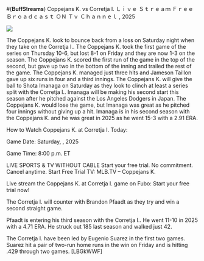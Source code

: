 #(𝐁𝐮𝐟𝐟𝐒𝐭𝐫𝐞𝐚𝐦𝐬) Coppejans K. vs Corretja I. Ｌｉｖｅ Ｓｔｒｅａｍ Ｆｒｅｅ Ｂｒｏａｄｃａｓｔ ＯＮ Ｔｖ Ｃｈａｎｎｅｌ , 2025  
  
  
[![](https://i.imgur.com/qSNzIqt.png)](https://movie.rssnews.media/sQpAHYEv.php)  
  
The Coppejans K. look to bounce back from a loss on Saturday night when they take on the Corretja I.. The Coppejans K. took the first game of the series on Thursday 10-6, but lost 8-1 on Friday and they are now 1-3 on the season. The Coppejans K. scored the first run of the game in the top of the second, but gave up two in the bottom of the inning and trailed the rest of the game. The Coppejans K. managed just three hits and Jameson Taillon gave up six runs in four and a third innings. The Coppejans K. will give the ball to Shota Imanaga on Saturday as they look to clinch at least a series split with the Corretja I.. Imanaga will be making his second start this season after he pitched against the Los Angeles Dodgers in Japan. The Coppejans K. would lose the game, but Imanaga was great as he pitched four innings without giving up a hit. Imanaga is in his second season with the Coppejans K. and he was great in 2025 as he went 15-3 with a 2.91 ERA.

How to Watch Coppejans K. at Corretja I. Today:

Game Date: Saturday, , 2025

Game Time: 8:00 p.m. ET

LIVE SPORTS & TV WITHOUT CABLE
Start your free trial. No commitment. Cancel anytime.
Start Free Trial
TV: MLB.TV – Coppejans K.

Live stream the Coppejans K. at Corretja I. game on Fubo: Start your free trial now!

The Corretja I. will counter with Brandon Pfaadt as they try and win a second straight game.

Pfaadt is entering his third season with the Corretja I.. He went 11-10 in 2025 with a 4.71 ERA. He struck out 185 last season and walked just 42.

The Corretja I. have been led by Eugenio Suarez in the first two games. Suarez hit a pair of two-run home runs in the win on Friday and is hitting .429 through two games. [LBGkWWF]